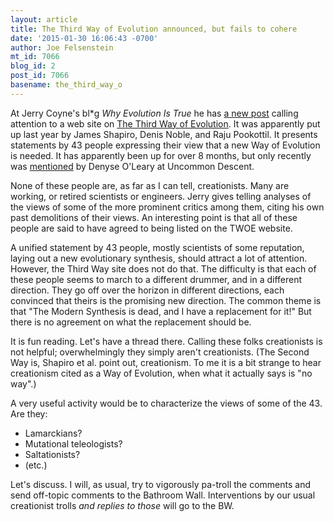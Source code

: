 ```yaml
---
layout: article
title: The Third Way of Evolution announced, but fails to cohere
date: '2015-01-30 16:06:43 -0700'
author: Joe Felsenstein
mt_id: 7066
blog_id: 2
post_id: 7066
basename: the_third_way_o
---
```

At Jerry Coyne's bl\*g _Why Evolution Is True_ he has [a new post](https://whyevolutionistrue.wordpress.com/2015/01/30/a-third-way-of-evolution-i-think-not/) calling attention to a web site on [The Third Way of Evolution](http://www.thethirdwayofevolution.com/).  It was apparently put up last year by James Shapiro, Denis Noble, and Raju Pookottil.  It presents statements by 43 people expressing their view that a new Way of Evolution is needed.  It has apparently been up for over 8 months, but only recently was [mentioned](http://www.uncommondescent.com/intelligent-design/altenberg-16-gbye-darwinian-evolutionary-biologists-have-now-become-the-oxford-50/) by Denyse O'Leary at Uncommon Descent.

None of these people are, as far as I can tell, creationists.  Many are working, or retired scientists or engineers.  Jerry gives telling analyses of the views of some of the more prominent critics among them, citing his own past demolitions of their views. An interesting point is that all of these people are said to have agreed to being listed on the TWOE website.

A unified statement by 43 people, mostly scientists of some reputation, laying out a new  evolutionary synthesis, should attract a lot of attention.  However, the Third Way site does not do that.  The difficulty is that each of these people seems to march to a different drummer, and in a different direction. They go off over the horizon in different directions, each convinced that theirs is the promising new direction.  The common theme is that "The Modern Synthesis is dead, and I have a replacement for it!"  But there is no agreement on what the replacement should be.

It is fun reading.  Let's have a thread there.  Calling these folks creationists is not helpful; overwhelmingly they simply aren't creationists.  (The Second Way is, Shapiro et al. point out, creationism.  To me it is a bit strange to hear creationism cited as a Way of Evolution, when what it actually says is "no way".)

A very useful activity would be to characterize the views of some of the 43.  Are they:



* Lamarckians?
* Mutational teleologists?
* Saltationists?
* (etc.)


Let's discuss.  I will, as usual, try to vigorously pa-troll the comments and send off-topic comments to the Bathroom Wall.  Interventions by our usual creationist trolls _and replies to those_ will go to the BW.
